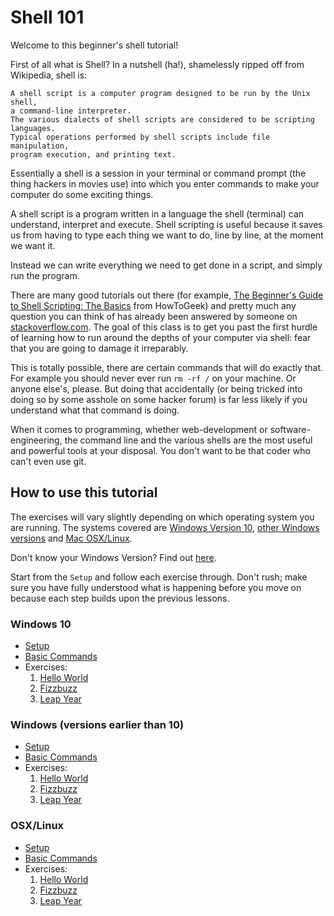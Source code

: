 # Shell 101

Welcome to this beginner's shell tutorial!

First of all what is Shell? In a nutshell (ha!), shamelessly ripped off from Wikipedia, shell is:
```
A shell script is a computer program designed to be run by the Unix shell,
a command-line interpreter.
The various dialects of shell scripts are considered to be scripting languages.
Typical operations performed by shell scripts include file manipulation,
program execution, and printing text.
```
Essentially a shell is a session in your terminal or command prompt (the thing hackers in movies use)
into which you enter commands to make your computer do some exciting things.

A shell script is a program written in a language the shell (terminal) can understand, interpret and execute.
Shell scripting is useful because it saves us from having to type each thing we want to do, line by line, at
the moment we want it.

Instead we can write everything we need to get done in a script, and simply run the program.

There are many good tutorials out there (for example, [The Beginner's Guide to Shell Scripting: The Basics](http://www.howtogeek.com/67469/the-beginners-guide-to-shell-scripting-the-basics/#) from HowToGeek)
and pretty much any question you can think of has already been answered by someone on [stackoverflow.com](http://stackoverflow.com/).
The goal of this class is to get you past the first hurdle of learning how to run around the depths of your
computer via shell: fear that you are going to damage it irreparably.

This is totally possible, there are certain commands that will do exactly that. For example you should never
ever run `rm -rf /` on your machine. Or anyone else's, please. But doing that accidentally (or being tricked into
doing so by some asshole on some hacker forum) is far less likely if you understand what that command is doing.

When it comes to programming, whether web-development or software-engineering, the command line and the various shells
are the most useful and powerful tools at your disposal. You don't want to be that coder who can't even use git.


## How to use this tutorial

The exercises will vary slightly depending on which operating system you are running. The systems covered are
[Windows Version 10](https://github.com/fouralarmfire/shell-tutorial#windows-10), [other Windows versions](https://github.com/fouralarmfire/shell-tutorial#windows-versions-earlier-than-10) and [Mac OSX/Linux](https://github.com/fouralarmfire/shell-tutorial#osxlinux).

Don't know your Windows Version? Find out [here](https://www.lifewire.com/what-version-of-windows-do-i-have-2624927).

Start from the `Setup` and follow each exercise through. Don't rush; make sure you have fully understood what is
happening before you move on because each step builds upon the previous lessons.

### Windows 10
- [Setup](https://github.com/fouralarmfire/shell-tutorial/blob/master/windows/setup.md#windows-setup)
- [Basic Commands](https://github.com/fouralarmfire/shell-tutorial/blob/master/osx_and_linux/basics.md#basic-commands)
- Exercises:
  1. [Hello World](https://github.com/fouralarmfire/shell-tutorial/blob/master/osx_and_linux/exercises/hello_world.md#hello-world)
  2. [Fizzbuzz](https://github.com/fouralarmfire/shell-tutorial/blob/master/osx_and_linux/exercises/fizzbuzz.md#fizzbuzz)
  3. [Leap Year](https://github.com/fouralarmfire/shell-tutorial/blob/master/osx_and_linux/exercises/leap_year.md#leap-year)


### Windows (versions earlier than 10)
- [Setup](https://github.com/fouralarmfire/shell-tutorial/blob/master/windows/setup.md#windows-setup)
- [Basic Commands](https://github.com/fouralarmfire/shell-tutorial/blob/master/windows/basics.md#basic-commands)
- Exercises:
  1. [Hello World](https://github.com/fouralarmfire/shell-tutorial/blob/master/windows/exercises/hello_world.md#hello-world)
  2. [Fizzbuzz](https://github.com/fouralarmfire/shell-tutorial/blob/master/windows/exercises/fizzbuzz.md#fizzbuzz)
  3. [Leap Year](https://github.com/fouralarmfire/shell-tutorial/blob/master/windows/exercises/leap_year.md#leap-year)


### OSX/Linux
- [Setup](https://github.com/fouralarmfire/shell-tutorial/blob/master/osx_and_linux/setup.md#mac-osx-setup)
- [Basic Commands](https://github.com/fouralarmfire/shell-tutorial/blob/master/osx_and_linux/basics.md#basic-commands)
- Exercises:
  1. [Hello World](https://github.com/fouralarmfire/shell-tutorial/blob/master/osx_and_linux/exercises/hello_world.md#hello-world)
  2. [Fizzbuzz](https://github.com/fouralarmfire/shell-tutorial/blob/master/osx_and_linux/exercises/fizzbuzz.md#fizzbuzz)
  3. [Leap Year](https://github.com/fouralarmfire/shell-tutorial/blob/master/osx_and_linux/exercises/leap_year.md#leap-year)
